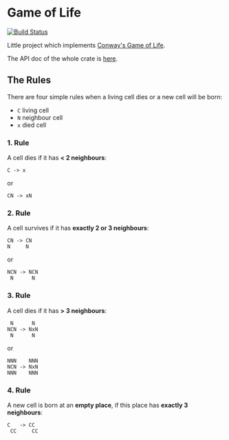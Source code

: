 # Game of Life

[![Build Status](https://travis-ci.org/Weltraumschaf/game_of_life.svg?branch=master)](https://travis-ci.org/Weltraumschaf/game_of_life)

Little project which implements [Conway's Game of Life](https://en.wikipedia.org/wiki/Conway%27s_Game_of_Life).

The API doc of the whole crate is [here](https://weltraumschaf.github.io/game_of_life/game_of_live/index.html).

## The Rules

There are four simple rules when a living cell dies or a new cell will be born:

- `C` living cell
- `N` neighbour cell
- `x` died cell

### 1. Rule

A cell dies if it has **< 2 neighbours**:

```text
C -> x
``` 

or 

```text
CN -> xN
``` 

### 2. Rule

A cell survives if it has **exactly 2 or 3 neighbours**:

```text
CN -> CN
N     N
```

or 

```text
NCN -> NCN
 N      N
```
 
### 3. Rule

A cell dies if it has **> 3 neighbours**: 

```text
 N      N
NCN -> NxN
 N      N
```

or 

```text
NNN    NNN
NCN -> NxN
NNN    NNN
```
 
### 4. Rule

A new cell is born at an **empty place**, if this place has **exactly 3 neighbours**:

```text
C   -> CC
 CC     CC
```
 